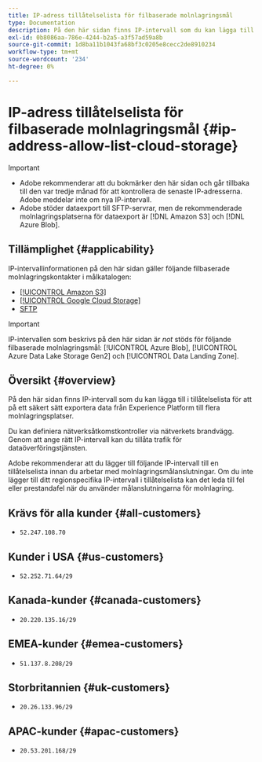 ```yaml
---
title: IP-adress tillåtelselista för filbaserade molnlagringsmål
type: Documentation
description: På den här sidan finns IP-intervall som du kan lägga till i tillåtelselista för att på ett säkert sätt exportera data från Experience Platform till molnlagringsplatser.
exl-id: 0b8086aa-786e-4244-b2a5-a3f57ad59a8b
source-git-commit: 1d8ba11b1043fa68bf3c0205e8cecc2de8910234
workflow-type: tm+mt
source-wordcount: '234'
ht-degree: 0%

---
```


# IP-adress tillåtelselista för filbaserade molnlagringsmål {#ip-address-allow-list-cloud-storage}

>[!IMPORTANT]
>
> * Adobe rekommenderar att du bokmärker den här sidan och går tillbaka till den var tredje månad för att kontrollera de senaste IP-adresserna. Adobe meddelar inte om nya IP-intervall.
> * Adobe stöder dataexport till SFTP-servrar, men de rekommenderade molnlagringsplatserna för dataexport är [!DNL Amazon S3] och [!DNL Azure Blob].

## Tillämplighet {#applicability}

IP-intervallinformationen på den här sidan gäller följande filbaserade molnlagringskontakter i målkatalogen:

* [[!UICONTROL Amazon S3]](./amazon-s3.md)
* [[!UICONTROL Google Cloud Storage]](google-cloud-storage.md)
* [SFTP](./sftp.md)

>[!IMPORTANT]
>
>IP-intervallen som beskrivs på den här sidan är *not* stöds för följande filbaserade molnlagringsmål: [!UICONTROL Azure Blob], [!UICONTROL Azure Data Lake Storage Gen2] och [!UICONTROL Data Landing Zone].

## Översikt {#overview}

På den här sidan finns IP-intervall som du kan lägga till i tillåtelselista för att på ett säkert sätt exportera data från Experience Platform till flera molnlagringsplatser.

Du kan definiera nätverksåtkomstkontroller via nätverkets brandvägg. Genom att ange rätt IP-intervall kan du tillåta trafik för dataöverföringstjänsten.

Adobe rekommenderar att du lägger till följande IP-intervall till en tillåtelselista innan du arbetar med molnlagringsmålanslutningar. Om du inte lägger till ditt regionspecifika IP-intervall i tillåtelselista kan det leda till fel eller prestandafel när du använder målanslutningarna för molnlagring.

## Krävs för alla kunder {#all-customers}

* `52.247.108.70`

## Kunder i USA {#us-customers}

* `52.252.71.64/29`

## Kanada-kunder {#canada-customers}

* `20.220.135.16/29`

## EMEA-kunder {#emea-customers}

* `51.137.8.208/29`

## Storbritannien {#uk-customers}

* `20.26.133.96/29`

## APAC-kunder {#apac-customers}

* `20.53.201.168/29`
